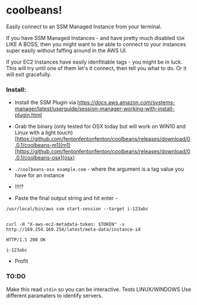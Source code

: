 # coolbeans!
Easily connect to an SSM Managed Instance from your terminal.

If you have SSM Managed Instances - and have pretty much disabled `SSH` LIKE A BOSS, then you might want to be able to connect to your instances super easily without faffing around in the AWS UI.

If your EC2 Instances have easily idenfitiable tags - you might be in luck. This will try until one of them let's it connect, then tell you what to do. Or it will exit gracefully.

### Install:

* Install the SSM Plugin via https://docs.aws.amazon.com/systems-manager/latest/userguide/session-manager-working-with-install-plugin.html

* Grab the binary (only tested for OSX today but will work on WIN10 and Linux with a light touch) [https://github.com/fentonfentonfenton/coolbeans/releases/download/0.0.1/coolbeans-m1](m1) [https://github.com/fentonfentonfenton/coolbeans/releases/download/0.0.1/coolbeans-osx](osx)

* `./coolbeans-osx example.com` - where the argument is a tag value you have for an instance

* !!!!?

* Paste the final output string and hit enter - 
```Connecting to AWS
/usr/local/bin/aws ssm start-session --target i-123abc


curl -H "X-aws-ec2-metadata-token: $TOKEN" -v http://169.254.169.254/latest/meta-data/instance-id

HTTP/1.1 200 OK

i-123abc
```

* Profit


### TO:DO

Make this read `stdin` so you can be interactive.
Tests
LINUX/WINDOWS
Use different paramaters to identify servers.


